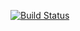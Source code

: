 [![Build Status](https://travis-ci.com/cthoms1993/voicetechecommerce.svg?branch=master)](https://travis-ci.com/cthoms1993/voicetechecommerce)